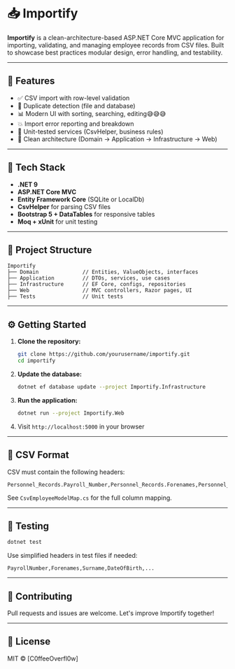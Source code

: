 # 📥 Importify

**Importify** is a clean-architecture-based ASP.NET Core MVC application for importing, validating, 
and managing employee records from CSV files. 
Built to showcase best practices modular design, error handling, and testability.

---

## 🚀 Features

- ✅ CSV import with row-level validation
- 🧠 Duplicate detection (file and database)
- 📊 Modern UI with sorting, searching, editing😅😅😅
- 💥 Import error reporting and breakdown
- 🧪 Unit-tested services (CsvHelper, business rules)
- 🧱 Clean architecture (Domain → Application → Infrastructure → Web)

---

## 🧱 Tech Stack

- **.NET 9**
- **ASP.NET Core MVC**
- **Entity Framework Core** (SQLite or LocalDb)
- **CsvHelper** for parsing CSV files
- **Bootstrap 5 + DataTables** for responsive tables
- **Moq + xUnit** for unit testing

---

## 📁 Project Structure

```
Importify
├── Domain              // Entities, ValueObjects, interfaces
├── Application         // DTOs, services, use cases
├── Infrastructure      // EF Core, configs, repositories
├── Web                 // MVC controllers, Razor pages, UI
├── Tests               // Unit tests
```

---

## ⚙️ Getting Started

1. **Clone the repository:**
   ```bash
   git clone https://github.com/yourusername/importify.git
   cd importify
   ```

2. **Update the database:**
   ```bash
   dotnet ef database update --project Importify.Infrastructure
   ```

3. **Run the application:**
   ```bash
   dotnet run --project Importify.Web
   ```

4. Visit `http://localhost:5000` in your browser

---

## 📄 CSV Format

CSV must contain the following headers:
```csv
Personnel_Records.Payroll_Number,Personnel_Records.Forenames,Personnel_Records.Surname,Personnel_Records.Date_of_Birth,Personnel_Records.Telephone,Personnel_Records.Mobile,Personnel_Records.Address,Personnel_Records.Address_2,Personnel_Records.Postcode,Personnel_Records.EMail_Home,Personnel_Records.Start_Date
```

See `CsvEmployeeModelMap.cs` for the full column mapping.

---

## 🧪 Testing

```bash
dotnet test
```

Use simplified headers in test files if needed:
```csv
PayrollNumber,Forenames,Surname,DateOfBirth,...
```

---

## 🤝 Contributing

Pull requests and issues are welcome. Let's improve Importify together!

---

## 📜 License

MIT © [C0ffeeOverfl0w]
